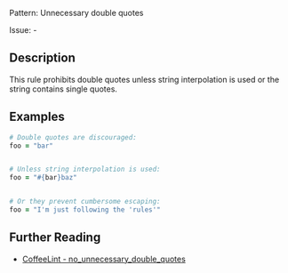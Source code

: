 Pattern: Unnecessary double quotes

Issue: -

## Description

This rule prohibits double quotes unless string interpolation is used or the string contains single quotes.

## Examples

``` coffeescript
# Double quotes are discouraged:
foo = "bar"


# Unless string interpolation is used:
foo = "#{bar}baz"


# Or they prevent cumbersome escaping:
foo = "I'm just following the 'rules'"
```

## Further Reading

* [CoffeeLint - no_unnecessary_double_quotes](https://coffeelint.github.io/#options)